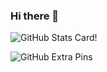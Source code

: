 ### Hi there 👋
![GitHub Stats Card](https://github-readme-stats.vercel.app/api?username=1n2a3o4y5a)!

![GitHub Extra Pins](https://github-readme-stats.vercel.app/api/pin/username=1n2a3o4y5a&repo=homebridge-switchbot-for-mac)

<!--
**1n2a3o4y5a/1n2a3o4y5a** is a ✨ _special_ ✨ repository because its `README.md` (this file) appears on your GitHub profile.

Here are some ideas to get you started:

- 🔭 I’m currently working on ...
- 🌱 I’m currently learning ...
- 👯 I’m looking to collaborate on ...
- 🤔 I’m looking for help with ...
- 💬 Ask me about ...
- 📫 How to reach me: ...
- 😄 Pronouns: ...
- ⚡ Fun fact: ...
-->
